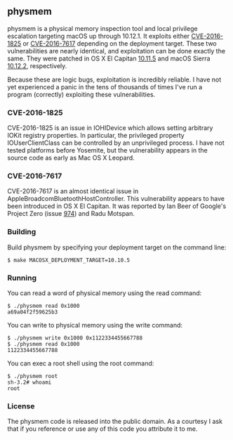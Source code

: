 ## physmem

<!-- Brandon Azad -->

physmem is a physical memory inspection tool and local privilege escalation targeting macOS up
through 10.12.1. It exploits either [CVE-2016-1825] or [CVE-2016-7617] depending on the deployment
target. These two vulnerabilities are nearly identical, and exploitation can be done exactly the
same. They were patched in OS X El Capitan [10.11.5] and macOS Sierra [10.12.2], respectively.

[CVE-2016-1825]: https://www.cve.mitre.org/cgi-bin/cvename.cgi?name=2016-1825
[CVE-2016-7617]: https://www.cve.mitre.org/cgi-bin/cvename.cgi?name=2016-7617
[10.11.5]: https://support.apple.com/en-us/HT206567
[10.12.2]: https://support.apple.com/en-us/HT207423

Because these are logic bugs, exploitation is incredibly reliable. I have not yet experienced a
panic in the tens of thousands of times I've run a program (correctly) exploiting these
vulnerabilities.

### CVE-2016-1825

CVE-2016-1825 is an issue in IOHIDevice which allows setting arbitrary IOKit registry properties.
In particular, the privileged property IOUserClientClass can be controlled by an unprivileged
process. I have not tested platforms before Yosemite, but the vulnerability appears in the source
code as early as Mac OS X Leopard.

### CVE-2016-7617

CVE-2016-7617 is an almost identical issue in AppleBroadcomBluetoothHostController. This
vulnerability appears to have been introduced in OS X El Capitan. It was reported by Ian Beer of
Google's Project Zero (issue [974]) and Radu Motspan.

[974]: https://bugs.chromium.org/p/project-zero/issues/detail?id=974

### Building

Build physmem by specifying your deployment target on the command line:

    $ make MACOSX_DEPLOYMENT_TARGET=10.10.5

### Running

You can read a word of physical memory using the read command:

    $ ./physmem read 0x1000
    a69a04f2f59625b3

You can write to physical memory using the write command:

    $ ./physmem write 0x1000 0x1122334455667788
    $ ./physmem read 0x1000
    1122334455667788

You can exec a root shell using the root command:

    $ ./physmem root
    sh-3.2# whoami
    root

### License

The physmem code is released into the public domain. As a courtesy I ask that if you reference or
use any of this code you attribute it to me.
